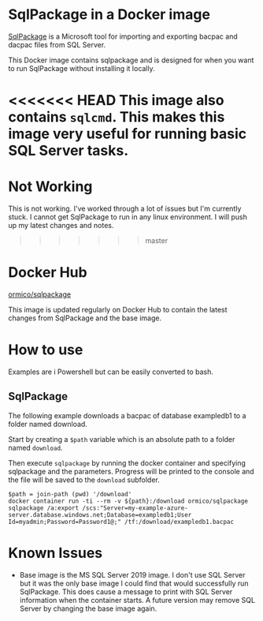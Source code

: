 # SqlPackage in a Docker image

[SqlPackage](https://docs.microsoft.com/en-us/sql/tools/sqlpackage?view=sql-server-ver15) is a Microsoft tool for importing and exporting bacpac and dacpac files from SQL Server.

This Docker image contains sqlpackage and is designed for when you want to run SqlPackage without installing it locally.

<<<<<<< HEAD
This image also contains `sqlcmd`. This makes this image very useful for running basic SQL Server tasks.
=======
# Not Working
This is not working. I've worked through a lot of issues but I'm currently stuck. I cannot get SqlPackage to run in any linux environment. I will push up my latest changes and notes.
>>>>>>> master

# Docker Hub

[ormico/sqlpackage](https://hub.docker.com/r/ormico/sqlpackage)

This image is updated regularly on Docker Hub to contain the latest changes from SqlPackage and the base image.

# How to use

Examples are i Powershell but can be easily converted to bash.

## SqlPackage
The following example downloads a bacpac of database exampledb1 to a folder named download.

Start by creating a `$path` variable which is an absolute path to a folder named `download`.

Then execute `sqlpackage` by running the docker container and specifying sqlpackage and the parameters. Progress will be printed to the console and the file will be saved to the `download` subfolder.
```
$path = join-path (pwd) '/download'
docker container run -ti --rm -v ${path}:/download ormico/sqlpackage sqlpackage /a:export /scs:"Server=my-example-azure-server.database.windows.net;Database=exampledb1;User Id=myadmin;Password=Password1@;" /tf:/download/exampledb1.bacpac
```

# Known Issues

* Base image is the MS SQL Server 2019 image. I don't use SQL Server but it was the only base image I could find that would successfully run SqlPackage. This does cause a message to print with SQL Server information when the container starts. A future version may remove SQL Server by changing the base image again.
